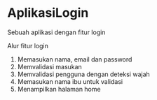 # AplikasiLogin
Sebuah aplikasi dengan fitur login

Alur fitur login
1. Memasukan nama, email dan password
2. Memvalidasi masukan
3. Memvalidasi pengguna dengan deteksi wajah
4. Memasukan nama ibu untuk validasi
5. Menampilkan halaman home
